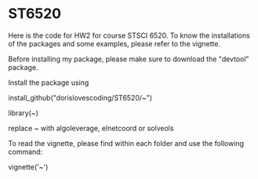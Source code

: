 # ST6520
Here is the code for HW2 for course STSCI 6520. To know the installations of the packages and some examples, please refer to the vignette.

Before installing my package, please make sure to download the "devtool" package.

Install the package using 

install_github("dorislovescoding/ST6520/~")

library(~)

replace ~ with algoleverage, elnetcoord or solveols

To read the vignette, please find within each folder and use the following command:

vignette('~')



